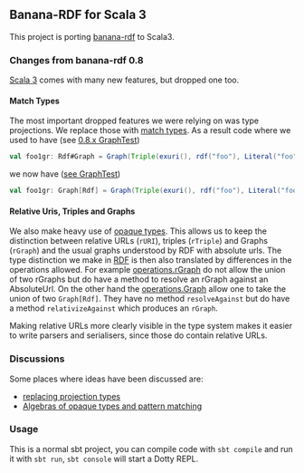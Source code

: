 ## Banana-RDF for Scala 3

This project is porting [banana-rdf](https://github.com/banana-rdf/banana-rdf) 
to Scala3. 

### Changes from banana-rdf 0.8

[Scala 3](https://docs.scala-lang.org/scala3/) comes with many new features, but dropped one too.

#### Match Types

The most important dropped features we were relying on was type projections. We replace those
with [match types](https://docs.scala-lang.org/scala3/reference/new-types/match-types.html#).
As a result code where we used to have (see [0.8.x GraphTest](../../tree/series/0.8.x/rdf-test-suite/shared/src/main/scala/org/w3/banana/GraphTest.scala#L11))

```scala
val foo1gr: Rdf#Graph = Graph(Triple(exuri(), rdf("foo"), Literal("foo")))
```

we now have ([see GraphTest](../../tree/series/scala3/rdf-test-suite/shared/src/main/scala/org/w3/banana/GraphTest.scala#L75))

```scala
val foo1gr: Graph[Rdf] = Graph(Triple(exuri(), rdf("foo"), Literal("foo")))
```

#### Relative Uris, Triples and Graphs 

We also make heavy use of [opaque types](https://docs.scala-lang.org/scala3/reference/other-new-features/opaques.html).
This allows us to keep the distinction between relative URLs (`rURI`), triples (`rTriple`) and Graphs (`rGraph`) and 
the usual graphs understood by RDF with absolute urls. The type distinction we make in  [RDF](../../tree/scala3/rdf/shared/src/main/scala/org/w3/banana/RDF.scala) is then also translated by differences in the operations allowed. For example [operations.rGraph](https://github.com/bblfish/banana-rdf/blob/scala3/rdf/shared/src/main/scala/org/w3/banana/operations/rGraph.scala) do not allow the union of two rGraphs but do have a method to resolve an rGraph against an AbsoluteUrl. On the other hand the [operations.Graph](../../tree/scala3/rdf/shared/src/main/scala/org/w3/banana/operations/Graph.scala) allow one to take the union of two `Graph[Rdf]`.  They have no method `resolveAgainst` but do have a method `relativizeAgainst` which produces an `rGraph`.

Making relative URLs more clearly visible in the type system makes it easier to write parsers and serialisers, since those do contain
relative URLs.



### Discussions

Some places where ideas have been discussed are:
 * [replacing projection types](https://github.com/lampepfl/dotty/discussions/12527)
 * [Algebras of opaque types and pattern matching](https://contributors.scala-lang.org/t/algebras-of-opaque-types-and-pattern-matching/5245)

### Usage

This is a normal sbt project, you can compile code with `sbt compile` and run it
with `sbt run`, `sbt console` will start a Dotty REPL.
